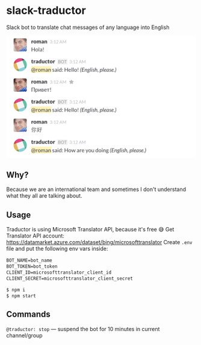 # slack-traductor
Slack bot to translate chat messages of any language into English

![example](example.png)

## Why?

Because we are an international team and sometimes I don't understand what they all are talking about.

## Usage

Traductor is using Microsoft Translator API, because it's free 😅
Get Translator API account: https://datamarket.azure.com/dataset/bing/microsofttranslator
Create `.env` file and put the following env vars inside:

```
BOT_NAME=bot_name
BOT_TOKEN=bot_token
CLIENT_ID=microsofttranslator_client_id
CLIENT_SECRET=microsofttranslator_client_secret
```

```
$ npm i
$ npm start
```

## Commands

`@traductor: stop` — suspend the bot for 10 minutes in current channel/group
